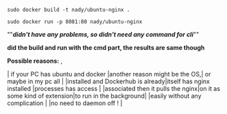
`sudo docker build -t nady/ubuntu-nginx .`

`sudo docker run -p 8081:80 nady/ubuntu-nginx` 

""***didn't have any problems, so didn't need any command for cli***""

**did the build and run with the cmd part, the results are same though**

**Possible reasons:** , 

| if your PC has ubuntu and docker |another reason might be the OS,| or maybe in my pc all  | 
|installed and Dockerhub is already|itself has nginx installed     |processes has access    |
|associated then it pulls the nginx|on it as some kind of extension|to run in the background|
|easily without any complication   |                               |no need to daemon off ! |

